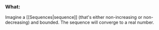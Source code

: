 ### What:
Imagine a [[Sequences|sequence]] (that's either non-increasing or non-decreasing) and bounded. The sequence will converge to a real number. 